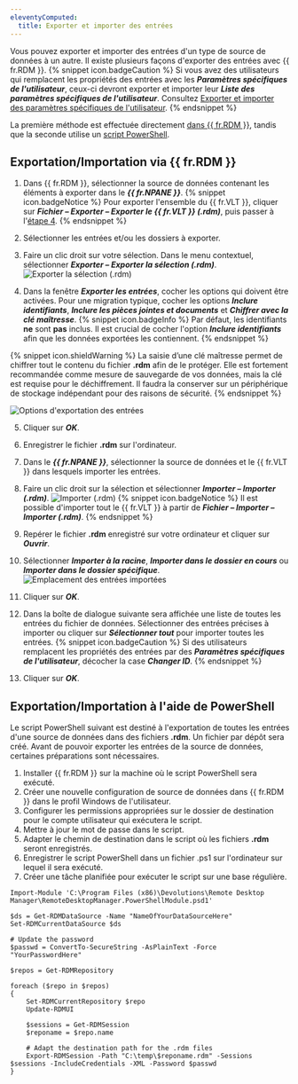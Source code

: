 ```yaml
---
eleventyComputed:
  title: Exporter et importer des entrées
---
```

Vous pouvez exporter et importer des entrées d'un type de source de données à un autre. Il existe plusieurs façons d'exporter des entrées avec {{ fr.RDM }}.
{% snippet icon.badgeCaution %}
Si vous avez des utilisateurs qui remplacent les propriétés des entrées avec les ***Paramètres spécifiques de l'utilisateur***, ceux-ci devront exporter et importer leur ***Liste des paramètres spécifiques de l'utilisateur***. Consultez [Exporter et importer des paramètres spécifiques de l'utilisateur](/fr/kb/remote-desktop-manager/how-to-articles/export-import-user-specific-settings/).
{% endsnippet %}

La première méthode est effectuée directement <a href="#Exportation/Importation via {{ fr.RDM }}">dans {{ fr.RDM }}</a>, tandis que la seconde utilise un <a href="#Exportation/Importation à l'aide de PowerShell">script PowerShell</a>.

## Exportation/Importation via {{ fr.RDM }}

1. Dans {{ fr.RDM }}, sélectionner la source de données contenant les éléments à exporter dans le ***{{ fr.NPANE }}***.
{% snippet icon.badgeNotice %}
Pour exporter l'ensemble du {{ fr.VLT }}, cliquer sur ***Fichier – Exporter – Exporter le {{ fr.VLT }} (.rdm)***, puis passer à l'<a href="#etape4">étape 4</a>.
{% endsnippet %}

2. Sélectionner les entrées et/ou les dossiers à exporter.
1. Faire un clic droit sur votre sélection. Dans le menu contextuel, sélectionner ***Exporter – Exporter la sélection (.rdm)***.
![Exporter la sélection (.rdm)](https://cdnweb.devolutions.net/docs/fr/kb/KB2006.png)
1. <a name="etape4"></a>Dans la fenêtre ***Exporter les entrées***, cocher les options qui doivent être activées. Pour une migration typique, cocher les options ***Inclure identifiants***, ***Inclure les pièces jointes et documents*** et ***Chiffrer avec la clé maîtresse***.
{% snippet icon.badgeInfo %}
Par défaut, les identifiants **ne** sont **pas** inclus. Il est crucial de cocher l'option ***Inclure identifiants*** afin que les données exportées les contiennent.
{% endsnippet %}

{% snippet icon.shieldWarning %}
La saisie d’une clé maîtresse permet de chiffrer tout le contenu du fichier **.rdm** afin de le protéger. Elle est fortement recommandée comme mesure de sauvegarde de vos données, mais la clé est requise pour le déchiffrement. Il faudra la conserver sur un périphérique de stockage indépendant pour des raisons de sécurité.
{% endsnippet %}

![Options d'exportation des entrées](https://cdnweb.devolutions.net/docs/fr/kb/KB2007.png)

5. Cliquer sur ***OK***.
1. Enregistrer le fichier **.rdm** sur l'ordinateur.
1. Dans le ***{{ fr.NPANE }}***, sélectionner la source de données et le {{ fr.VLT }} dans lesquels importer les entrées.
1. Faire un clic droit sur la sélection et sélectionner ***Importer – Importer (.rdm)***.
![Importer (.rdm)](https://cdnweb.devolutions.net/docs/fr/kb/KB2008.png)
{% snippet icon.badgeNotice %}
Il est possible d'importer tout le {{ fr.VLT }} à partir de ***Fichier – Importer – Importer (.rdm)***.
{% endsnippet %}

9. Repérer le fichier **.rdm** enregistré sur votre ordinateur et cliquer sur ***Ouvrir***.
1. Sélectionner ***Importer à la racine***, ***Importer dans le dossier en cours*** ou ***Importer dans le dossier spécifique***.
![Emplacement des entrées importées](https://cdnweb.devolutions.net/docs/fr/kb/KB2009.png)
1. Cliquer sur ***OK***.
1. Dans la boîte de dialogue suivante sera affichée une liste de toutes les entrées du fichier de données. Sélectionner des entrées précises à importer ou cliquer sur ***Sélectionner tout*** pour importer toutes les entrées.
{% snippet icon.badgeCaution %}
Si des utilisateurs remplacent les propriétés des entrées par des ***Paramètres spécifiques de l'utilisateur***, décocher la case ***Changer ID***.
{% endsnippet %}

13. Cliquer sur ***OK***.

## Exportation/Importation à l'aide de PowerShell

Le script PowerShell suivant est destiné à l'exportation de toutes les entrées d'une source de données dans des fichiers **.rdm**. Un fichier par dépôt sera créé.
Avant de pouvoir exporter les entrées de la source de données, certaines préparations sont nécessaires.
1. Installer {{ fr.RDM }} sur la machine où le script PowerShell sera exécuté.
1. Créer une nouvelle configuration de source de données dans {{ fr.RDM }} dans le profil Windows de l'utilisateur.
1. Configurer les permissions appropriées sur le dossier de destination pour le compte utilisateur qui exécutera le script.
1. Mettre à jour le mot de passe dans le script.
1. Adapter le chemin de destination dans le script où les fichiers **.rdm** seront enregistrés.
1. Enregistrer le script PowerShell dans un fichier .ps1 sur l'ordinateur sur lequel il sera exécuté.
1. Créer une tâche planifiée pour exécuter le script sur une base régulière.
```
Import-Module 'C:\Program Files (x86)\Devolutions\Remote Desktop Manager\RemoteDesktopManager.PowerShellModule.psd1'

$ds = Get-RDMDataSource -Name "NameOfYourDataSourceHere"
Set-RDMCurrentDataSource $ds

# Update the password
$passwd = ConvertTo-SecureString -AsPlainText -Force "YourPasswordHere"

$repos = Get-RDMRepository

foreach ($repo in $repos)
{
    Set-RDMCurrentRepository $repo
    Update-RDMUI

    $sessions = Get-RDMSession
    $reponame = $repo.name

    # Adapt the destination path for the .rdm files
    Export-RDMSession -Path "C:\temp\$reponame.rdm" -Sessions $sessions -IncludeCredentials -XML -Password $passwd
}
```
